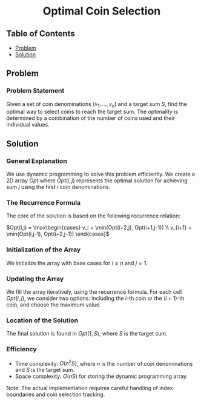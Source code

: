 <h1 align="center">Optimal Coin Selection</h1>

## Table of Contents
- [Problem](#problem)
- [Solution](#solution)

## Problem

### Problem Statement

Given a set of coin denominations $(v_1,...,v_n)$ and a target sum $S$, find the optimal way to select coins to reach the target sum. The optimality is determined by a combination of the number of coins used and their individual values.

## Solution

### General Explanation
We use dynamic programming to solve this problem efficiently. We create a 2D array $Opt$ where $Opt(i,j)$ represents the optimal solution for achieving sum $j$ using the first $i$ coin denominations.

### The Recurrence Formula
The core of the solution is based on the following recurrence relation:

$Opt(i,j) = \max\begin{cases}
v_i + \min(Opt(i+2,j), Opt(i+1,j-1)) \\
v_{i+1} + \min(Opt(i,j-1), Opt(i+2,j-1))
\end{cases}$

### Initialization of the Array
We initialize the array with base cases for $i \leq n$ and $j = 1$.

### Updating the Array
We fill the array iteratively, using the recurrence formula. For each cell $Opt(i,j)$, we consider two options: including the $i$-th coin or the $(i+1)$-th coin, and choose the maximum value.

### Location of the Solution
The final solution is found in $Opt(1,S)$, where $S$ is the target sum.

### Efficiency
- Time complexity: $O(n^2S)$, where $n$ is the number of coin denominations and $S$ is the target sum.
- Space complexity: $O(nS)$ for storing the dynamic programming array.

Note: The actual implementation requires careful handling of index boundaries and coin selection tracking.